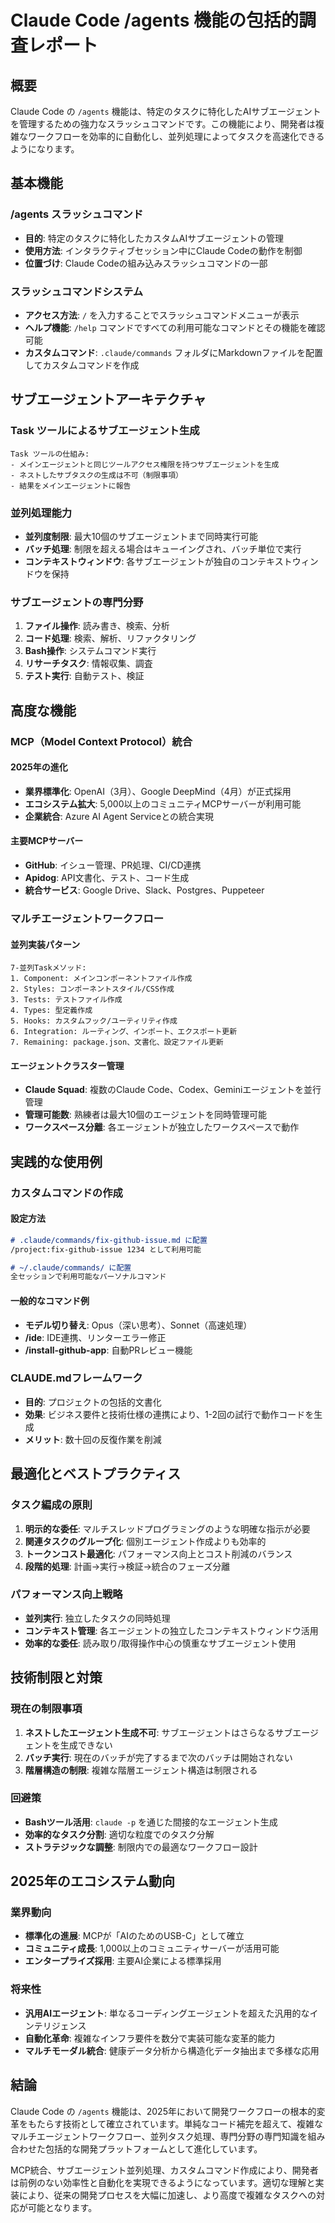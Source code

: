 # Claude Code /agents 機能の包括的調査レポート

## 概要

Claude Code の `/agents` 機能は、特定のタスクに特化したAIサブエージェントを管理するための強力なスラッシュコマンドです。この機能により、開発者は複雑なワークフローを効率的に自動化し、並列処理によってタスクを高速化できるようになります。

## 基本機能

### /agents スラッシュコマンド
- **目的**: 特定のタスクに特化したカスタムAIサブエージェントの管理
- **使用方法**: インタラクティブセッション中にClaude Codeの動作を制御
- **位置づけ**: Claude Codeの組み込みスラッシュコマンドの一部

### スラッシュコマンドシステム
- **アクセス方法**: `/` を入力することでスラッシュコマンドメニューが表示
- **ヘルプ機能**: `/help` コマンドですべての利用可能なコマンドとその機能を確認可能
- **カスタムコマンド**: `.claude/commands` フォルダにMarkdownファイルを配置してカスタムコマンドを作成

## サブエージェントアーキテクチャ

### Task ツールによるサブエージェント生成
```
Task ツールの仕組み:
- メインエージェントと同じツールアクセス権限を持つサブエージェントを生成
- ネストしたサブタスクの生成は不可（制限事項）
- 結果をメインエージェントに報告
```

### 並列処理能力
- **並列度制限**: 最大10個のサブエージェントまで同時実行可能
- **バッチ処理**: 制限を超える場合はキューイングされ、バッチ単位で実行
- **コンテキストウィンドウ**: 各サブエージェントが独自のコンテキストウィンドウを保持

### サブエージェントの専門分野
1. **ファイル操作**: 読み書き、検索、分析
2. **コード処理**: 検索、解析、リファクタリング
3. **Bash操作**: システムコマンド実行
4. **リサーチタスク**: 情報収集、調査
5. **テスト実行**: 自動テスト、検証

## 高度な機能

### MCP（Model Context Protocol）統合

#### 2025年の進化
- **業界標準化**: OpenAI（3月）、Google DeepMind（4月）が正式採用
- **エコシステム拡大**: 5,000以上のコミュニティMCPサーバーが利用可能
- **企業統合**: Azure AI Agent Serviceとの統合実現

#### 主要MCPサーバー
- **GitHub**: イシュー管理、PR処理、CI/CD連携
- **Apidog**: API文書化、テスト、コード生成
- **統合サービス**: Google Drive、Slack、Postgres、Puppeteer

### マルチエージェントワークフロー

#### 並列実装パターン
```
7-並列Taskメソッド:
1. Component: メインコンポーネントファイル作成
2. Styles: コンポーネントスタイル/CSS作成
3. Tests: テストファイル作成
4. Types: 型定義作成
5. Hooks: カスタムフック/ユーティリティ作成
6. Integration: ルーティング、インポート、エクスポート更新
7. Remaining: package.json、文書化、設定ファイル更新
```

#### エージェントクラスター管理
- **Claude Squad**: 複数のClaude Code、Codex、Geminiエージェントを並行管理
- **管理可能数**: 熟練者は最大10個のエージェントを同時管理可能
- **ワークスペース分離**: 各エージェントが独立したワークスペースで動作

## 実践的な使用例

### カスタムコマンドの作成

#### 設定方法
```markdown
# .claude/commands/fix-github-issue.md に配置
/project:fix-github-issue 1234 として利用可能

# ~/.claude/commands/ に配置
全セッションで利用可能なパーソナルコマンド
```

#### 一般的なコマンド例
- **モデル切り替え**: Opus（深い思考）、Sonnet（高速処理）
- **/ide**: IDE連携、リンターエラー修正
- **/install-github-app**: 自動PRレビュー機能

### CLAUDE.mdフレームワーク
- **目的**: プロジェクトの包括的文書化
- **効果**: ビジネス要件と技術仕様の連携により、1-2回の試行で動作コードを生成
- **メリット**: 数十回の反復作業を削減

## 最適化とベストプラクティス

### タスク編成の原則
1. **明示的な委任**: マルチスレッドプログラミングのような明確な指示が必要
2. **関連タスクのグループ化**: 個別エージェント作成よりも効率的
3. **トークンコスト最適化**: パフォーマンス向上とコスト削減のバランス
4. **段階的処理**: 計画→実行→検証→統合のフェーズ分離

### パフォーマンス向上戦略
- **並列実行**: 独立したタスクの同時処理
- **コンテキスト管理**: 各エージェントの独立したコンテキストウィンドウ活用
- **効率的な委任**: 読み取り/取得操作中心の慎重なサブエージェント使用

## 技術制限と対策

### 現在の制限事項
1. **ネストしたエージェント生成不可**: サブエージェントはさらなるサブエージェントを生成できない
2. **バッチ実行**: 現在のバッチが完了するまで次のバッチは開始されない
3. **階層構造の制限**: 複雑な階層エージェント構造は制限される

### 回避策
- **Bashツール活用**: `claude -p` を通じた間接的なエージェント生成
- **効率的なタスク分割**: 適切な粒度でのタスク分解
- **ストラテジックな調整**: 制限内での最適なワークフロー設計

## 2025年のエコシステム動向

### 業界動向
- **標準化の進展**: MCPが「AIのためのUSB-C」として確立
- **コミュニティ成長**: 1,000以上のコミュニティサーバーが活用可能
- **エンタープライズ採用**: 主要AI企業による標準採用

### 将来性
- **汎用AIエージェント**: 単なるコーディングエージェントを超えた汎用的なインテリジェンス
- **自動化革命**: 複雑なインフラ要件を数分で実装可能な変革的能力
- **マルチモーダル統合**: 健康データ分析から構造化データ抽出まで多様な応用

## 結論

Claude Code の `/agents` 機能は、2025年において開発ワークフローの根本的変革をもたらす技術として確立されています。単純なコード補完を超えて、複雑なマルチエージェントワークフロー、並列タスク処理、専門分野の専門知識を組み合わせた包括的な開発プラットフォームとして進化しています。

MCP統合、サブエージェント並列処理、カスタムコマンド作成により、開発者は前例のない効率性と自動化を実現できるようになっています。適切な理解と実装により、従来の開発プロセスを大幅に加速し、より高度で複雑なタスクへの対応が可能となります。